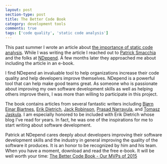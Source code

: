 ```yaml
---
layout: post
section-type: post
title: The Better Code Book
category: development tools
comments: true
tags: ['code quality', 'static code analysis']
---
```


This past summer I wrote an article about [the importance of static code analysis](2015-08-30-the-importance-of-static-code-analysis.html). While I was writing the article I reached out to [Patrick Smacchia](http://codebetter.com/patricksmacchia/) and the folks at [NDepend](http://www.ndepend.com/). A few months later they approached me about including the article in an e-book. 

I find NDepend an invaluable tool to help organizations increase their code quality and help developers improve themselves. NDepend is a powerful tool that can help make good teams great. As someone who is passionate about improving my own software development skills as well as helping others improve theirs, I was more than willing to participate in this project.

The book contains articles from several fantastic writers including [Bjørn Einar Bjartnes](https://twitter.com/bjartnes), [Erik Dietrich](http://www.daedtech.com/ ), [Jack Robinson](jackrobinson.co.nz), [Prasad Narravula](http://www.objectcraftworks.com/), and [Tomasz Jaskula](http://jaskula.fr/). I am especially honored to be included with Erik Dietrich whose blog I've read for years. In fact, he was one of the inspirations for me to start writing about software development. 

Patrick at NDepend cares deeply about developers improving their software development skills and the industry in general improving the quality of the software it produces. It is an honor to be recognized by him and his team. When you have a moment, download and read the free e-book. It will be well worth your time:
[The Better Code Book - Our MVPs of 2015](http://blog.ndepend.com/better-code-book-2015/) 
